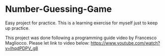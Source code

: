 # Number-Guessing-Game
Easy project for practice. This is a learning exercise for myself just to keep up practice.

This project was done following a programming guide video by Francesco Magliocco. Please let link to video below:
https://www.youtube.com/watch?v=IhqdPDPV_g8
